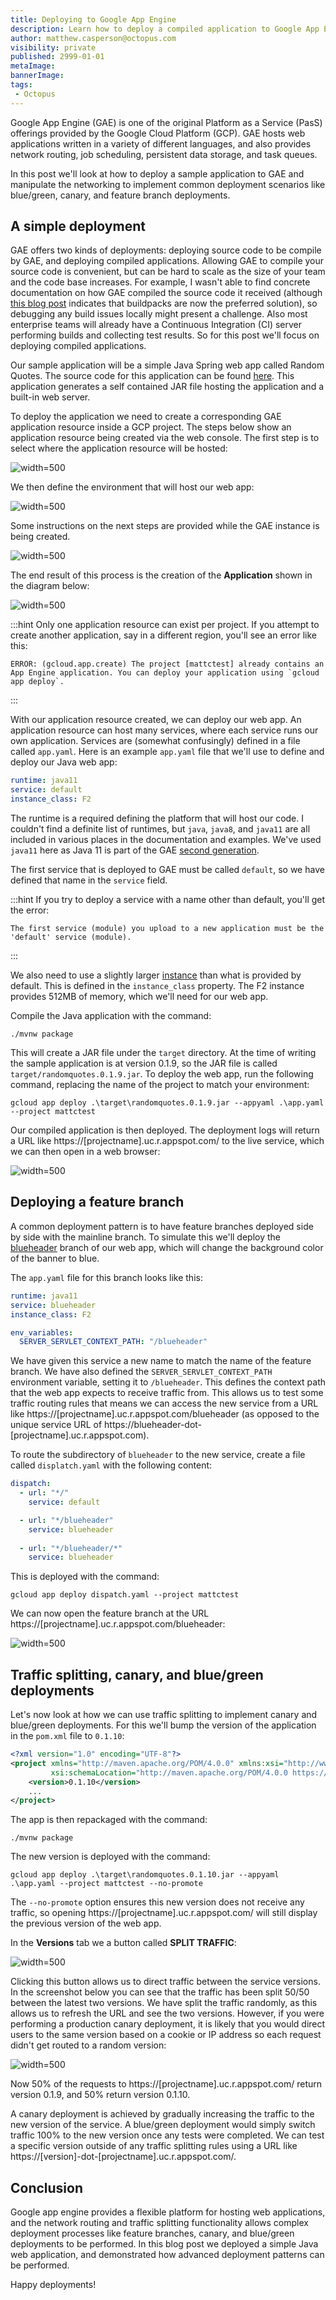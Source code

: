 ```yaml
---
title: Deploying to Google App Engine
description: Learn how to deploy a compiled application to Google App Engine
author: matthew.casperson@octopus.com
visibility: private
published: 2999-01-01
metaImage: 
bannerImage: 
tags:
 - Octopus
---
```


Google App Engine (GAE) is one of the original Platform as a Service (PasS) offerings provided by the Google Cloud Platform (GCP). GAE hosts web applications written in a variety of different languages, and also provides network routing, job scheduling, persistent data storage, and task queues.

In this post we'll look at how to deploy a sample application to GAE and manipulate the networking to implement common deployment scenarios like blue/green, canary, and feature branch deployments.

## A simple deployment

GAE offers two kinds of deployments: deploying source code to be compile by GAE, and deploying compiled applications. Allowing GAE to compile your source code is convenient, but can be hard to scale as the size of your team and the code base increases. For example, I wasn't able to find concrete documentation on how GAE compiled the source code it received (although [this blog post](https://cloud.google.com/blog/products/containers-kubernetes/google-cloud-now-supports-buildpacks) indicates that buildpacks are now the preferred solution), so debugging any build issues locally might present a challenge. Also most enterprise teams will already have a Continuous Integration (CI) server performing builds and collecting test results. So for this post we'll focus on deploying compiled applications.

Our sample application will be a simple Java Spring web app called Random Quotes. The source code for this application can be found [here](https://github.com/OctopusSamples/RandomQuotes-Java). This application generates a self contained JAR file hosting the application and a built-in web server.

To deploy the application we need to create a corresponding GAE application resource inside a GCP project. The steps below show an application resource being created via the web console. The first step is to select where the application resource will be hosted:

![](location.png "width=500")

We then define the environment that will host our web app:

![](language.png "width=500")

Some instructions on the next steps are provided while the GAE instance is being created.

![](instructions.png "width=500")

The end result of this process is the creation of the **Application** shown in the diagram below:

![](modules_hierarchy.svg "width=500")

:::hint
Only one application resource can exist per project. If you attempt to create another application, say in a different region, you'll see an error like this:

```
ERROR: (gcloud.app.create) The project [mattctest] already contains an App Engine application. You can deploy your application using `gcloud app deploy`.
```
:::

With our application resource created, we can deploy our web app. An application resource can host many services, where each service runs our own application. Services are (somewhat confusingly) defined in a file called `app.yaml`. Here is an example `app.yaml` file that we'll use to define and deploy our Java web app:

```yaml
runtime: java11
service: default
instance_class: F2
```

The runtime is a required defining the platform that will host our code. I couldn't find a definite list of runtimes, but `java`, `java8`, and `java11` are all included in various places in the documentation and examples. We've used `java11` here as Java 11 is part of the GAE [second generation](https://cloud.google.com/appengine/docs/standard/runtimes).

The first service that is deployed to GAE must be called `default`, so we have defined that name in the `service` field.

:::hint
If you try to deploy a service with a name other than default, you'll get the error:

```
The first service (module) you upload to a new application must be the 'default' service (module).
```
:::

We also need to use a slightly larger [instance](https://cloud.google.com/appengine/docs/standard#instance_classes) than what is provided by default. This is defined in the `instance_class` property. The F2 instance provides 512MB of memory, which we'll need for our web app.

Compile the Java application with the command:

```
./mvnw package
```

This will create a JAR file under the `target` directory. At the time of writing the sample application is at version 0.1.9, so the JAR file is called `target/randomquotes.0.1.9.jar`. To deploy the web app, run the following command, replacing the name of the project to match your environment:

```
gcloud app deploy .\target\randomquotes.0.1.9.jar --appyaml .\app.yaml --project mattctest
```

Our compiled application is then deployed. The deployment logs will return a URL like https://\[projectname\].uc.r.appspot.com/ to the live service, which we can then open in a web browser:

![](randomquotes.png "width=500")

## Deploying a feature branch

A common deployment pattern is to have feature branches deployed side by side with the mainline branch. To simulate this we'll deploy the [blueheader](https://github.com/OctopusSamples/RandomQuotes-Java/tree/blueheader) branch of our web app, which will change the background color of the banner to blue.

The `app.yaml` file for this branch looks like this:

```yaml
runtime: java11
service: blueheader
instance_class: F2

env_variables:
  SERVER_SERVLET_CONTEXT_PATH: "/blueheader"
```

We have given this service a new name to match the name of the feature branch. We have also defined the `SERVER_SERVLET_CONTEXT_PATH` environment variable, setting it to `/blueheader`. This defines the context path that the web app expects to receive traffic from. This allows us to test some traffic routing rules that means we can access the new service from a URL like https://\[projectname\].uc.r.appspot.com/blueheader (as opposed to the unique service URL of https://blueheader-dot-\[projectname\].uc.r.appspot.com).

To route the subdirectory of `blueheader` to the new service, create a file called `displatch.yaml` with the following content:

```yaml
dispatch:
  - url: "*/"
    service: default

  - url: "*/blueheader"
    service: blueheader
    
  - url: "*/blueheader/*"
    service: blueheader
```

This is deployed with the command:

```
gcloud app deploy dispatch.yaml --project mattctest
```

We can now open the feature branch at the URL https://\[projectname\].uc.r.appspot.com/blueheader:

![](blueheader.png "width=500")

## Traffic splitting, canary, and blue/green deployments

Let's now look at how we can use traffic splitting to implement canary and blue/green deployments. For this we'll bump the version of the application in the `pom.xml` file to `0.1.10`:

```xml
<?xml version="1.0" encoding="UTF-8"?>
<project xmlns="http://maven.apache.org/POM/4.0.0" xmlns:xsi="http://www.w3.org/2001/XMLSchema-instance"
         xsi:schemaLocation="http://maven.apache.org/POM/4.0.0 https://maven.apache.org/xsd/maven-4.0.0.xsd">
    <version>0.1.10</version>
    ...
</project>
```

The app is then repackaged with the command:

```
./mvnw package
```

The new version is deployed with the command:

```
gcloud app deploy .\target\randomquotes.0.1.10.jar --appyaml .\app.yaml --project mattctest --no-promote
```

The `--no-promote` option ensures this new version does not receive any traffic, so opening https://\[projectname\].uc.r.appspot.com/ will still display the previous version of the web app.

In the **Versions** tab we a button called **SPLIT TRAFFIC**:

![](splittraffic.png "width=500")

Clicking this button allows us to direct traffic between the service versions. In the screenshot below you can see that the traffic has been split 50/50 between the latest two versions. We have split the traffic randomly, as this allows us to refresh the URL and see the two versions. However, if you were performing a production canary deployment, it is likely that you would direct users to the same version based on a cookie or IP address so each request didn't get routed to a random version:

![](traffic.png "width=500")

Now 50% of the requests to https://\[projectname\].uc.r.appspot.com/ return version 0.1.9, and 50% return version 0.1.10.

A canary deployment is achieved by gradually increasing the traffic to the new version of the service. A blue/green deployment would simply switch traffic 100% to the new version once any tests were completed. We can test a specific version outside of any traffic splitting rules using a URL like https://\[version\]-dot-\[projectname\].uc.r.appspot.com/.

## Conclusion

Google app engine provides a flexible platform for hosting web applications, and the network routing and traffic splitting functionality allows complex deployment processes like feature branches, canary, and blue/green deployments to be performed. In this blog post we deployed a simple Java web application, and demonstrated how advanced deployment patterns can be performed.

Happy deployments!